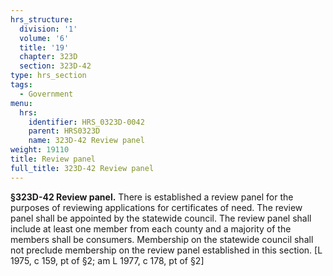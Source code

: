 ```yaml
---
hrs_structure:
  division: '1'
  volume: '6'
  title: '19'
  chapter: 323D
  section: 323D-42
type: hrs_section
tags:
  - Government
menu:
  hrs:
    identifier: HRS_0323D-0042
    parent: HRS0323D
    name: 323D-42 Review panel
weight: 19110
title: Review panel
full_title: 323D-42 Review panel
---
```

**§323D-42 Review panel.** There is established a review panel for the purposes of reviewing applications for certificates of need. The review panel shall be appointed by the statewide council. The review panel shall include at least one member from each county and a majority of the members shall be consumers. Membership on the statewide council shall not preclude membership on the review panel established in this section. [L 1975, c 159, pt of §2; am L 1977, c 178, pt of §2]